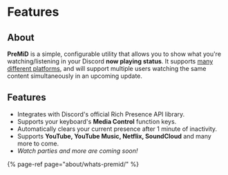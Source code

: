# Features

## About

**PreMiD** is a simple, configurable utility that allows you to show what you're watching/listening in your Discord **now playing status**. It supports [many different platforms](https://wiki.premid.app/support/services), and will support multiple users watching the same content simultaneously in an upcoming update.

## Features

* Integrates with Discord's official Rich Presence API library.
* Supports your keyboard's **Media Control** function keys.
* Automatically clears your current presence after 1 minute of inactivity.
* Supports **YouTube, YouTube Music, Netflix, SoundCloud** and many more to come.
* _Watch parties and more are coming soon!_

{% page-ref page="about/whats-premid/" %}

